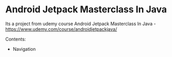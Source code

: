 # Android Jetpack Masterclass In Java

Its a project from udemy course Android Jetpack Masterclass In Java - https://www.udemy.com/course/androidjetpackjava/

Contents:
* Navigation
